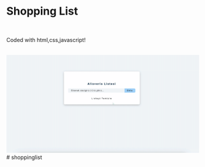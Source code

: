<h1>Shopping List</h1>
<br>
<p>Coded with html,css,javascript! </p>
<br>
<img src="./Zight Recording 2024-04-19 at 02.52.16 PM.gif"/># shoppinglist
